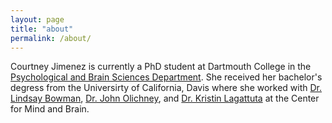 ```yaml
---
layout: page
title: "about"
permalink: /about/
---
```


Courtney Jimenez is currently a PhD student at Dartmouth College in the [Psychological and Brain Sciences Department](https://pbs.dartmouth.edu/). She received her bachelor's degress from the Universirty of California, Davis where she worked with [Dr. Lindsay Bowman](http://basclab.ucdavis.edu/), [Dr. John Olichney](https://olichneylab.faculty.ucdavis.edu/), and [Dr. Kristin Lagattuta](https://mindemotiondevelopmentlab.ucdavis.edu/) at the Center for Mind and Brain. 
